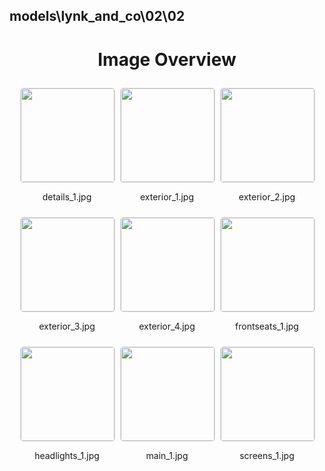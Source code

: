 ## models\lynk_and_co\02\02

<style>
    .image-gallery {
        display: flex;
        flex-wrap: wrap;
        gap: 10px;
        justify-content: center;
        padding: 10px;
    }
    .image-gallery img {
        width: 150px;
        height: auto;
        border: 1px solid #ddd;
        border-radius: 5px;
    }
    .image-gallery div {
        flex: 1 1 calc(33.333% - 20px); /* Three images per row on large screens */
        max-width: 150px;
        text-align: center;
    }
    @media (max-width: 768px) {
        .image-gallery div {
            flex: 1 1 calc(50% - 20px); /* Two images per row on medium screens */
        }
    }
    @media (max-width: 480px) {
        .image-gallery div {
            flex: 1 1 100%; /* One image per row on small screens */
        }
    }
</style>
<h1 style ="text-align: center;"> Image Overview </h1> <div class="image-gallery">
<div>
<img src="https://media.evkx.net/multimedia/models/lynk_and_co/02/02/details_1_st.jpg">
<p>details_1.jpg</p>
</div>
<div>
<img src="https://media.evkx.net/multimedia/models/lynk_and_co/02/02/exterior_1_st.jpg">
<p>exterior_1.jpg</p>
</div>
<div>
<img src="https://media.evkx.net/multimedia/models/lynk_and_co/02/02/exterior_2_st.jpg">
<p>exterior_2.jpg</p>
</div>
<div>
<img src="https://media.evkx.net/multimedia/models/lynk_and_co/02/02/exterior_3_st.jpg">
<p>exterior_3.jpg</p>
</div>
<div>
<img src="https://media.evkx.net/multimedia/models/lynk_and_co/02/02/exterior_4_st.jpg">
<p>exterior_4.jpg</p>
</div>
<div>
<img src="https://media.evkx.net/multimedia/models/lynk_and_co/02/02/frontseats_1_st.jpg">
<p>frontseats_1.jpg</p>
</div>
<div>
<img src="https://media.evkx.net/multimedia/models/lynk_and_co/02/02/headlights_1_st.jpg">
<p>headlights_1.jpg</p>
</div>
<div>
<img src="https://media.evkx.net/multimedia/models/lynk_and_co/02/02/main_1_st.jpg">
<p>main_1.jpg</p>
</div>
<div>
<img src="https://media.evkx.net/multimedia/models/lynk_and_co/02/02/screens_1_st.jpg">
<p>screens_1.jpg</p>
</div>
</div>
